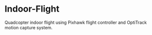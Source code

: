 # Indoor-Flight
Quadcopter indoor flight using Pixhawk flight controller and OptiTrack motion capture system.
